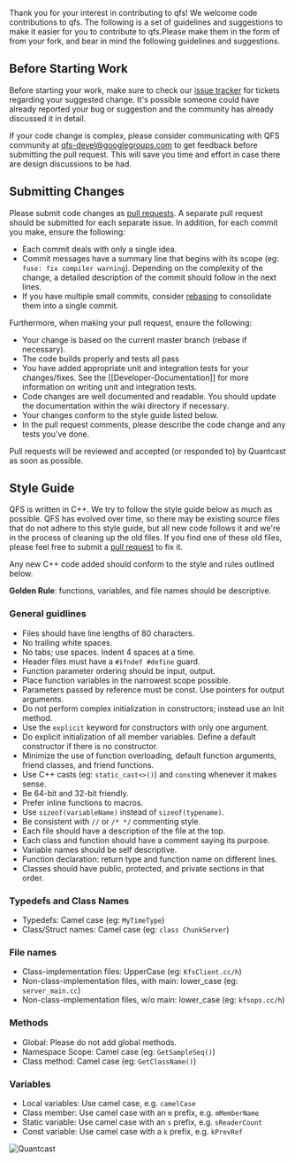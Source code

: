 Thank you for your interest in contributing to qfs! We welcome code
contributions to qfs. The following is a set of guidelines and suggestions to
make it easier for you to contribute to qfs.Please make them in the form of
 from your fork, and bear in mind the following guidelines
and suggestions.

Before Starting Work
--------------------
Before starting your work, make sure to check our [issue tracker][it] for
tickets regarding your suggested change. It's possible someone could have
already reported your bug or suggestion and the community has already discussed
it in detail.

If your code change is complex, please consider communicating with QFS community
at qfs-devel@googlegroups.com to get feedback before submitting the pull
request. This will save you time and effort in case there are design discussions
to be had.

Submitting Changes
------------------
Please submit code changes as [pull requests][pr]. A separate pull request
should be submitted for each separate issue. In addition, for each commit you
make, ensure the following:

  - Each commit deals with only a single idea.
  - Commit messages have a summary line that begins with its scope (eg: `fuse:
    fix compiler warning`). Depending on the complexity of the change, a
    detailed description of the commit should follow in the next lines.
  - If you have multiple small commits, consider [rebasing][rebase] to
    consolidate them into a single commit.

Furthermore, when making your pull request, ensure the following:

  - Your change is based on the current master branch (rebase if necessary).
  - The code builds properly and tests all pass
  - You have added appropriate unit and integration tests for your
    changes/fixes. See the [[Developer-Documentation]] for more information on
    writing unit and integration tests.
  - Code changes are well documented and readable. You should update the
    documentation within the wiki directory if necessary.
  - Your changes conform to the style guide listed below.
  - In the pull request comments, please describe the code change and any tests
    you’ve done.

Pull requests will be reviewed and accepted (or responded to) by Quantcast as
soon as possible.

Style Guide
-----------
QFS is written in C++. We try to follow the style guide below as much as
possible. QFS has evolved over time, so there may be existing source files that
do not adhere to this style guide, but all new code follows it and we're in the
process of cleaning up the old files. If you find one of these old files, please
feel free to submit a [pull request][pr] to fix it.

Any new C++ code added should conform to the style and rules outlined below.

**Golden Rule**: functions, variables, and file names should be descriptive.

### General guidlines
- Files should have line lengths of 80 characters.
- No trailing white spaces.
- No tabs; use spaces. Indent 4 spaces at a time.
- Header files must have a `#ifndef #define` guard.
- Function parameter ordering should be input, output.
- Place function variables in the narrowest scope possible.
- Parameters passed by reference must be const. Use pointers for output
  arguments.
- Do not perform complex initialization in constructors; instead use an Init
  method.
- Use the `explicit` keyword for constructors with only one argument.
- Do explicit initialization of all member variables. Define a default
  constructor if there is no constructor.
- Minimize the use of function overloading, default function arguments, friend
  classes, and friend functions.
- Use C++ casts (eg: `static_cast<>()`) and `const`ing whenever it makes sense.
- Be 64-bit and 32-bit friendly.
- Prefer inline functions to macros.
- Use `sizeof(variableName)` instead of `sizeof(typename)`.
- Be consistent with `//` or `/* */` commenting style.
- Each file should have a description of the file at the top.
- Each class and function should have a comment saying its purpose.
- Variable names should be self descriptive.
- Function declaration: return type and function name on different lines.
- Classes should have public, protected, and private sections in that order.

### Typedefs and Class Names
- Typedefs: Camel case (eg: `MyTimeType`)
- Class/Struct names: Camel case (eg: `class ChunkServer`)

### File names
- Class-implementation files: UpperCase  (eg: `KfsClient.cc/h`)
- Non-class-implementation files, with main: lower\_case (eg: `server_main.cc`)
- Non-class-implementation files, w/o main: lower_case (eg: `kfsops.cc/h`)

### Methods
- Global: Please do not add global methods.
- Namespace Scope: Camel case (eg: `GetSampleSeq()`)
- Class method: Camel case (eg: `GetClassName()`)

### Variables
- Local variables: Use camel case, e.g. `camelCase`
- Class member: Use camel case with an `m` prefix, e.g. `mMemberName`
- Static variable: Use camel case with an `s` prefix, e.g. `sReaderCount`
- Const variable: Use camel case with a `k` prefix, e.g. `kPrevRef`

![Quantcast](//pixel.quantserve.com/pixel/p-9fYuixa7g_Hm2.gif?labels=opensource.qfs.wiki)

[it]: https://quantcast.atlassian.net
[pr]: https://help.github.com/articles/using-pull-requests
[rebase]: https://help.github.com/articles/interactive-rebase
